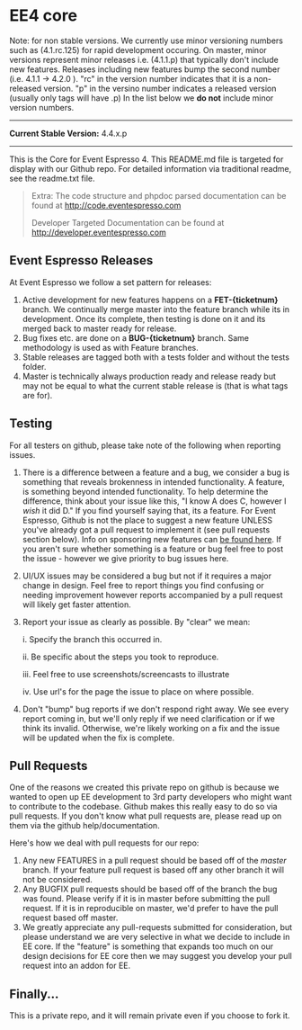 EE4 core
===================
Note: for non stable versions. We currently use minor versioning numbers such as (4.1.rc.125) for rapid development occuring.  On master, minor versions represent minor releases i.e. (4.1.1.p) that typically don't include new features.  Releases including new features bump the second number (i.e. 4.1.1 -> 4.2.0 ).  "rc" in the version number indicates that it is a non-released version.  "p" in the versino number indicates a released version (usually only tags will have .p) In the list below we **do not** include minor version numbers.

***

**Current Stable Version:** 4.4.x.p

***

This is the Core for Event Espresso 4. This README.md file is targeted for display with our Github repo.  For detailed information via traditional readme, see the readme.txt file.

> Extra:  The code structure and phpdoc parsed documentation can be found at http://code.eventespresso.com
>
> Developer Targeted Documentation can be found at http://developer.eventespresso.com


## Event Espresso Releases
At Event Espresso we follow a set pattern for releases:

1. Active development for new features happens on a **FET-{ticketnum}** branch.  We continually merge master into the feature branch while its in development.  Once its complete, then testing is done on it and its merged back to master ready for release.
2. Bug fixes etc. are done on a **BUG-{ticketnum}** branch.  Same methodology is used as with Feature branches.
3. Stable releases are tagged both with a tests folder and without the tests folder.
4. Master is technically always production ready and release ready but may not be equal to what the current stable release is (that is what tags are for).


## Testing
For all testers on github, please take note of the following when reporting issues.

1. There is a difference between a feature and a bug, we consider a bug is something that reveals brokenness in intended functionality.  A feature, is something beyond intended functionality.  To help determine the difference, think about your issue like this, "I know A does C, however I *wish* it did D."  If you find yourself saying that, its a feature.  For Event Espresso,  Github is not the place to suggest a new feature UNLESS you've already got a pull request to implement it (see pull requests section below).  Info on sponsoring new features can [be found here](http://eventespresso.com/rich-features/sponsor-new-features/).  If you aren't sure whether something is a feature or bug feel free to post the issue - however we give priority to bug issues here.
2. UI/UX issues may be considered a bug but not if it requires a major change in design.  Feel free to report things you find confusing or needing improvement however reports accompanied by a pull request will likely get faster attention.
3. Report your issue as clearly as possible.  By "clear" we mean:

	i. Specify the branch this occurred in.

	ii. Be specific about the steps you took to reproduce.

	iii. Feel free to use screenshots/screencasts to illustrate

	iv. Use url's for the page the issue to place on where possible.

4. Don't "bump" bug reports if we don't respond right away.  We see every report coming in, but we'll only reply if we need clarification or if we think its invalid.  Otherwise, we're likely working on a fix and the issue will be updated when the fix is complete.

## Pull Requests
One of the reasons we created this private repo on github is because we wanted to open up EE development to 3rd party developers who might want to contribute to the codebase. Github makes this really easy to do so via pull requests.  If you don't know what pull requests are, please read up on them via the github help/documentation.

Here's how we deal with pull requests for our repo:

1. Any new FEATURES in a pull request should be based off of the *master* branch. If your feature pull request is based off any other branch it will not be considered.
2. Any BUGFIX pull requests should be based off of the branch the bug was found.  Please verify if it is in master before submitting the pull request.  If it is in reproducible on master, we'd prefer to have the pull request based off master.
3. We greatly appreciate any pull-requests submitted for consideration, but please understand we are very selective in what we decide to include in EE core.  If the "feature" is something that expands too much on our design decisions for EE core then we may suggest you develop your pull request into an addon for EE.

## Finally...

This is a private repo, and it will remain private even if you choose to fork it.
